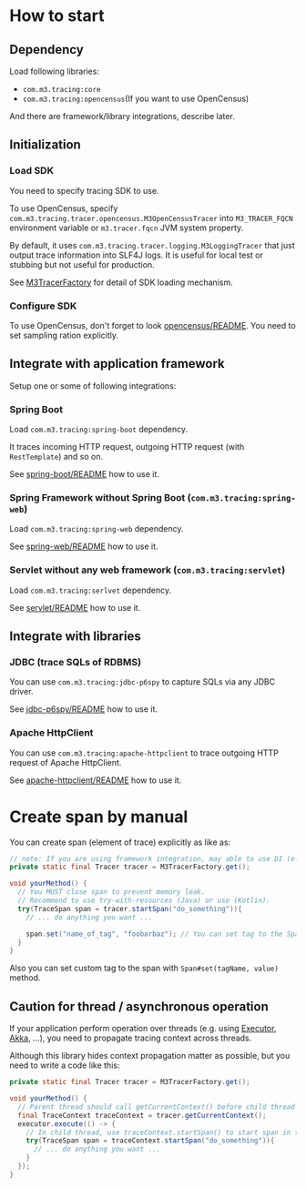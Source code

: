 # How to start

## Dependency

Load following libraries:

- `com.m3.tracing:core`
- `com.m3.tracing:opencensus`(If you want to use OpenCensus)

And there are framework/library integrations, describe later.


## Initialization

### Load SDK

You need to specify tracing SDK to use.

To use OpenCensus, specify `com.m3.tracing.tracer.opencensus.M3OpenCensusTracer` into `M3_TRACER_FQCN` environment variable or `m3.tracer.fqcn` JVM system property.

By default, it uses `com.m3.tracing.tracer.logging.M3LoggingTracer` that just output trace information into SLF4J logs. It is useful for local test or stubbing but not useful for production.

See [M3TracerFactory](core/src/main/kotlin/com/m3/tracing/M3TracerFactory.kt) for detail of SDK loading mechanism.

### Configure SDK

To use OpenCensus, don't forget to look [opencensus/README](opencensus/README.md). You need to set sampling ration explicitly.

## Integrate with application framework

Setup one or some of following integrations:

### Spring Boot

Load `com.m3.tracing:spring-boot` dependency.

It traces incoming HTTP request, outgoing HTTP request (with `RestTemplate`) and so on.

See [spring-boot/README](spring-boot/README.md) how to use it.

### Spring Framework without Spring Boot (`com.m3.tracing:spring-web`)

Load `com.m3.tracing:spring-web` dependency.

See [spring-web/README](spring-web/README.md) how to use it.

### Servlet without any web framework (`com.m3.tracing:servlet`)

Load `com.m3.tracing:serlvet` dependency.

See [servlet/README](servlet/README.md) how to use it.

## Integrate with libraries

### JDBC (trace SQLs of RDBMS)

You can use `com.m3.tracing:jdbc-p6spy` to capture SQLs via any JDBC driver.

See [jdbc-p6spy/README](jdbc-p6spy/README.md) how to use it.

### Apache HttpClient

You can use `com.m3.tracing:apache-httpclient` to trace outgoing HTTP request of Apache HttpClient.

See [apache-httpclient/README](apache-httpclient/README.md) how to use it.


# Create span by manual

You can create span (element of trace) explicitly as like as:

```java
// note: If you are using framework integration, may able to use DI (e.g. `@Autowired Tracer` in spring-boot)
private static final Tracer tracer = M3TracerFactory.get();

void yourMethod() {
  // You MUST close span to prevent memory leak.
  // Recommend to use try-with-resources (Java) or use (Kotlin).
  try(TraceSpan span = tracer.startSpan("do_something")){
    // ... do anything you want ...

    span.set("name_of_tag", "foobarbaz"); // You can set tag to the Span
  }
}
```

Also you can set custom tag to the span with `Span#set(tagName, value)` method.

## Caution for thread / asynchronous operation

If your application perform operation over threads (e.g. using [Executor](https://docs.oracle.com/javase/jp/8/docs/api/java/util/concurrent/Executor.html), [Akka](https://akka.io/), ...), you need to propagate tracing context across threads.

Although this library hides context propagation matter as possible, but you need to write a code like this:

```java
private static final Tracer tracer = M3TracerFactory.get();

void yourMethod() {
  // Parent thread should call getCurrentContext() before child thread's task.
  final TraceContext traceContext = tracer.getCurrentContext();
  executor.execute(() -> {
    // In child thread, use traceContext.startSpan() to start span in the same context with parent
    try(TraceSpan span = traceContext.startSpan("do_something")){
      // ... do anything you want ...
    }
  });
}
```